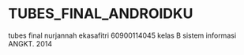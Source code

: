 # TUBES_FINAL_ANDROIDKU
tubes final nurjannah ekasafitri
60900114045
kelas B sistem informasi ANGKT. 2014
